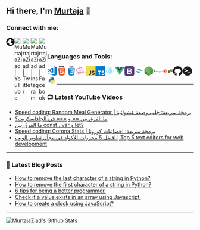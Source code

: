 ## Hi there, I'm [Murtaja][website] 👋

### Connect with me:

[<img align="left" alt="MurtajaZiad.xyz" width="22px" src="https://raw.githubusercontent.com/iconic/open-iconic/master/svg/globe.svg" />][website]
[<img align="left" alt="MurtajaZiad | YouTube" width="22px" src="https://cdn.jsdelivr.net/npm/simple-icons@v3/icons/youtube.svg" />][youtube]
[<img align="left" alt="MurtajaZiad | Twitter" width="22px" src="https://cdn.jsdelivr.net/npm/simple-icons@v3/icons/twitter.svg" />][twitter]
[<img align="left" alt="MurtajaZiad | Instagram" width="22px" src="https://cdn.jsdelivr.net/npm/simple-icons@v3/icons/instagram.svg" />][instagram]
[<img align="left" alt="MurtajaZiad | Facebook" width="22px" src="https://cdn.jsdelivr.net/npm/simple-icons@v3/icons/facebook.svg" />][facebook]
<br />

### Languages and Tools:

<img align="left" alt="Visual Studio Code" width="26px" src="https://raw.githubusercontent.com/github/explore/80688e429a7d4ef2fca1e82350fe8e3517d3494d/topics/visual-studio-code/visual-studio-code.png" />

<img align="left" alt="HTML5" width="26px" src="https://raw.githubusercontent.com/github/explore/80688e429a7d4ef2fca1e82350fe8e3517d3494d/topics/html/html.png" />

<img align="left" alt="CSS3" width="26px" src="https://raw.githubusercontent.com/github/explore/80688e429a7d4ef2fca1e82350fe8e3517d3494d/topics/css/css.png" />

<img align="left" alt="Sass" width="26px" src="https://raw.githubusercontent.com/github/explore/80688e429a7d4ef2fca1e82350fe8e3517d3494d/topics/sass/sass.png" />

<img align="left" alt="JavaScript" width="26px" src="https://raw.githubusercontent.com/github/explore/80688e429a7d4ef2fca1e82350fe8e3517d3494d/topics/javascript/javascript.png" />

<img align="left" alt="TypeScript" width="26px" src="https://raw.githubusercontent.com/github/explore/80688e429a7d4ef2fca1e82350fe8e3517d3494d/topics/typescript/typescript.png" />

<img align="left" alt="React" width="26px" src="https://raw.githubusercontent.com/github/explore/80688e429a7d4ef2fca1e82350fe8e3517d3494d/topics/react/react.png" />

<img align="left" alt="Vue" width="26px" src="https://raw.githubusercontent.com/github/explore/80688e429a7d4ef2fca1e82350fe8e3517d3494d/topics/vue/vue.png" />

<img align="left" alt="Bootstrap" width="26px" src="https://raw.githubusercontent.com/github/explore/80688e429a7d4ef2fca1e82350fe8e3517d3494d/topics/bootstrap/bootstrap.png" />

<img align="left" alt="TailwindCSS" width="26px" src="https://raw.githubusercontent.com/github/explore/80688e429a7d4ef2fca1e82350fe8e3517d3494d/topics/tailwind/tailwind.png" />

<img align="left" alt="Node.js" width="26px" src="https://raw.githubusercontent.com/github/explore/80688e429a7d4ef2fca1e82350fe8e3517d3494d/topics/nodejs/nodejs.png" />

<img align="left" alt="MongoDB" width="26px" src="https://raw.githubusercontent.com/github/explore/80688e429a7d4ef2fca1e82350fe8e3517d3494d/topics/mongodb/mongodb.png" />

<img align="left" alt="Git" width="26px" src="https://raw.githubusercontent.com/github/explore/80688e429a7d4ef2fca1e82350fe8e3517d3494d/topics/git/git.png" />

<img align="left" alt="GitHub" width="26px" src="https://raw.githubusercontent.com/github/explore/78df643247d429f6cc873026c0622819ad797942/topics/github/github.png" />

<img align="left" alt="Terminal" width="26px" src="https://raw.githubusercontent.com/github/explore/80688e429a7d4ef2fca1e82350fe8e3517d3494d/topics/terminal/terminal.png" />

<img align="left" alt="Python" width="26px" src="https://raw.githubusercontent.com/github/explore/80688e429a7d4ef2fca1e82350fe8e3517d3494d/topics/python/python.png" />

<br />
<br />

---

### 📺 Latest YouTube Videos

<!-- YOUTUBE:START -->
- [Speed coding: Random Meal Generator | برمجة سريعة: جلب وصفة عشوائية](https://www.youtube.com/watch?v=susC3-YxAa4)
- [ما الفرق بين == و === في الجافاسكربت؟](https://www.youtube.com/watch?v=EUDfn_pxrx4)
- [ما الفرق بين const ، var و let؟](https://www.youtube.com/watch?v=t2Gy_iFbLY8)
- [Speed coding: Corona Stats | برمجة سريعة: احصائيات كورونا](https://www.youtube.com/watch?v=lH0gipJ7x9I)
- [افضل 5 محررات للأكواد في مجال تطوير الويب | Top 5 text editors for web development](https://www.youtube.com/watch?v=mMgb592IFZg)
<!-- YOUTUBE:END -->

---

### 📕 Latest Blog Posts

<!-- BLOG-POST-LIST:START -->
- [How to remove the last character of a string in Python?](https://blog.murtajaziad.xyz/how-to-remove-the-last-character-of-a-string-in-python/)
- [How to remove the first character of a string in Python?](https://blog.murtajaziad.xyz/how-to-remove-the-first-character-of-a-string-in-python/)
- [6 tips for being a better programmer.](https://blog.murtajaziad.xyz/6-tips-for-being-a-better-programmer/)
- [Check if a value exists in an array using Javascript.](https://blog.murtajaziad.xyz/check-if-a-value-exists-in-an-array-using-javascript/)
- [How to create a clock using JavaScript?](https://blog.murtajaziad.xyz/how-to-create-a-clock-using-javascript/)
<!-- BLOG-POST-LIST:END -->

---

<img align="left" alt="MurtajaZiad's Github Stats" src="https://github-readme-stats.vercel.app/api?username=MurtajaZiad&show_icons=true&hide_border=true&count_private=true" />

[website]: https://murtajaziad.xyz
[twitter]: https://twitter.com/MurtajaZiad_
[youtube]: https://www.youtube.com/channel/UCjurfkhxHmwQMlXqRjLEBKg
[instagram]: https://instagram.com/MurtajaZiad
[facebook]: https://www.facebook.com/MurtajaZiadOfficial
